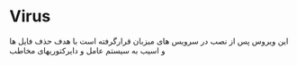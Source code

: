 # Virus
این ویروس پس از نصب در سرویس های میزبان قرارگرفته است با هدف حذف فایل ها و اسیب به سیستم عامل و دایرکتوریهای مخاطب
